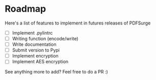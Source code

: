 # Roadmap

Here's a list of features to implement in futures releases of PDFSurge

 - [ ] Implement .pylintrc
 - [ ] Writing function (encode/write)
 - [ ] Write documentation
 - [ ] Submit version to Pypi
 - [ ] Implement encryption
 - [ ] Implement AES encryption

See anything more to add? Feel free to do a PR :)